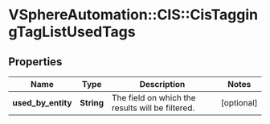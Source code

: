# VSphereAutomation::CIS::CisTaggingTagListUsedTags

## Properties
Name | Type | Description | Notes
------------ | ------------- | ------------- | -------------
**used_by_entity** | **String** | The field on which the results will be filtered. | [optional] 


